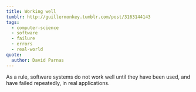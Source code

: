 ```yaml
---
title: Working well
tumblr: http://guillermonkey.tumblr.com/post/3163144143
tags:
  - computer-science
  - software
  - failure
  - errors
  - real-world
quote:
  author: David Parnas
---
```


As a rule, software systems do not work well until they have been used, and have failed repeatedly, in real applications.
